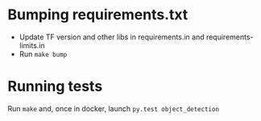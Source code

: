 # Bumping requirements.txt

- Update TF version and other libs in requirements.in and requirements-limits.in
- Run `make bump`

# Running tests

Run `make` and, once in docker, launch `py.test object_detection`
